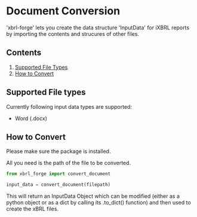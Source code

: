 # Document Conversion

'xbrl-forge' lets you create the data structure 'InputData' for iXBRL reports by importing the contents and strucures of other files.

## Contents

1. [Supported File Types](#supported-file-types)
2. [How to Convert](#how-to-convert)

## Supported File types

Currently following input data types are supported:
 - Word (.docx)

## How to Convert

Please make sure the package is installed.

All you need is the path of the file to be converted.

```python
from xbrl_forge import convert_document

input_data = convert_document(filepath)
```

This will return an InputData Object which can be modified (either as a python object or as a dict by calling its .to_dict() function) and then used to create the xBRL files.

